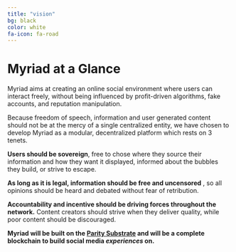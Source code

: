 ```yaml
---
title: "vision"
bg: black
color: white
fa-icon: fa-road
---
```


# Myriad at a Glance

Myriad aims at creating an online social environment where users can interact freely, without being influenced by profit-driven algorithms, fake accounts, and reputation manipulation.

Because freedom of speech, information and user generated content should not be at the mercy of a single centralized entity, we have chosen to develop Myriad as a modular, decentralized platform which rests on 3 tenets.

**Users should be sovereign**, free to chose where they source their information and how they want it displayed, informed about the bubbles they build, or strive to escape.

**As long as it is legal, information should be free and uncensored** , so all opinions should be heard and debated without fear of retribution. 

**Accountability and incentive should be driving forces throughout the network.** Content creators should strive when they deliver quality, while poor content should be discouraged. 

**Myriad will be built on the [Parity Substrate](https://www.parity.io/substrate/) and will be a complete blockchain to build social media *experiences* on.**
